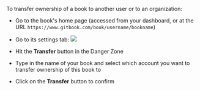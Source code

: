 To transfer ownership of a book to another user or to an organization:

* Go to the book's home page (accessed from your dashboard, or at the URL `https://www.gitbook.com/book/username/bookname`)

* Go to its settings tab:
  ![](/assets/book-settings.png)

* Hit the **Transfer** button in the Danger Zone

* Type in the name of your book and select which account you want to transfer ownership of this book to

* Click on the **Transfer** button to confirm
